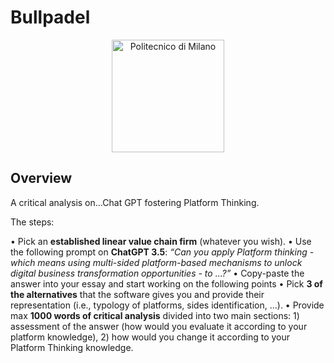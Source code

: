 # Bullpadel

<p align="center">
    <img src="https://i.imgur.com/mPb3Qbd.gif" width="180" alt="Politecnico di Milano"/>
</p>

## Overview

A critical analysis on…Chat GPT fostering Platform Thinking. 

The steps:

•	Pick an **established linear value chain firm** (whatever you wish). 
•	Use the following prompt on **ChatGPT 3.5**: *“Can you apply Platform thinking - which means using multi-sided platform-based mechanisms to unlock digital business transformation opportunities - to ...?”*
•	Copy-paste the answer into your essay and start working on the following points
•	Pick **3 of the alternatives** that the software gives you and provide their representation (i.e., typology of platforms, sides identification, …).
•	Provide max **1000 words of critical analysis** divided into two main sections: 1) assessment of the answer (how would you evaluate it according to your platform knowledge), 2) how would you change it according to your Platform Thinking knowledge.
